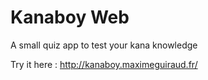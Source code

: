 # Kanaboy Web

A small quiz app to test your kana knowledge

Try it here : http://kanaboy.maximeguiraud.fr/
